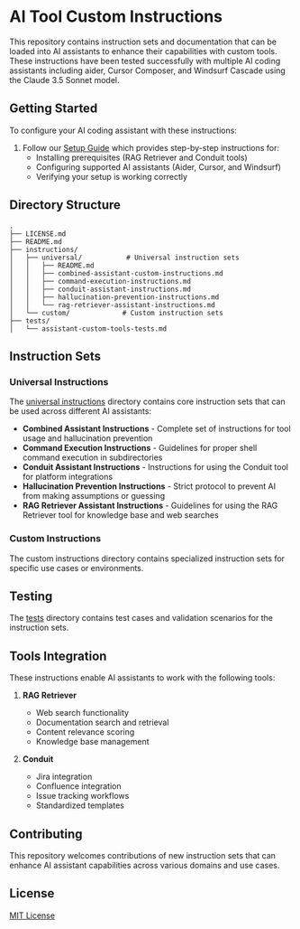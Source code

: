 # AI Tool Custom Instructions

This repository contains instruction sets and documentation that can be loaded into AI assistants to enhance their capabilities with custom tools. These instructions have been tested successfully with multiple AI coding assistants including aider, Cursor Composer, and Windsurf Cascade using the Claude 3.5 Sonnet model.

## Getting Started

To configure your AI coding assistant with these instructions:

1. Follow our [Setup Guide](instructions/setup/ai-assistant-setup-guide.md) which provides step-by-step instructions for:
   - Installing prerequisites (RAG Retriever and Conduit tools)
   - Configuring supported AI assistants (Aider, Cursor, and Windsurf)
   - Verifying your setup is working correctly

## Directory Structure

```
.
├── LICENSE.md
├── README.md
├── instructions/
│   ├── universal/           # Universal instruction sets
│   │   ├── README.md
│   │   ├── combined-assistant-custom-instructions.md
│   │   ├── command-execution-instructions.md
│   │   ├── conduit-assistant-instructions.md
│   │   ├── hallucination-prevention-instructions.md
│   │   └── rag-retriever-assistant-instructions.md
│   └── custom/             # Custom instruction sets
├── tests/
│   └── assistant-custom-tools-tests.md
```

## Instruction Sets

### Universal Instructions

The [universal instructions](instructions/universal/README.md) directory contains core instruction sets that can be used across different AI assistants:

- **Combined Assistant Instructions** - Complete set of instructions for tool usage and hallucination prevention
- **Command Execution Instructions** - Guidelines for proper shell command execution in subdirectories
- **Conduit Assistant Instructions** - Instructions for using the Conduit tool for platform integrations
- **Hallucination Prevention Instructions** - Strict protocol to prevent AI from making assumptions or guessing
- **RAG Retriever Assistant Instructions** - Guidelines for using the RAG Retriever tool for knowledge base and web searches

### Custom Instructions

The custom instructions directory contains specialized instruction sets for specific use cases or environments.

## Testing

The [tests](tests/assistant-custom-tools-tests.md) directory contains test cases and validation scenarios for the instruction sets.

## Tools Integration

These instructions enable AI assistants to work with the following tools:

1. **RAG Retriever**

   - Web search functionality
   - Documentation search and retrieval
   - Content relevance scoring
   - Knowledge base management

2. **Conduit**
   - Jira integration
   - Confluence integration
   - Issue tracking workflows
   - Standardized templates

## Contributing

This repository welcomes contributions of new instruction sets that can enhance AI assistant capabilities across various domains and use cases.

## License

[MIT License](LICENSE.md)
